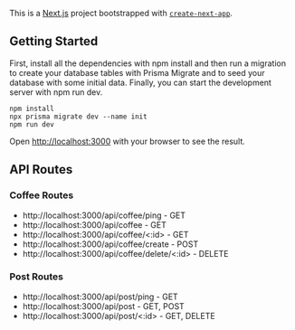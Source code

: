 This is a [Next.js](https://nextjs.org/) project bootstrapped with [`create-next-app`](https://github.com/vercel/next.js/tree/canary/packages/create-next-app).

## Getting Started

First, install all the dependencies with npm install and then run a migration to create your database tables with Prisma Migrate and to seed your database with some initial data. Finally, you can start the development server with npm run dev.

```bash:
npm install
npx prisma migrate dev --name init
npm run dev
```

Open [http://localhost:3000](http://localhost:3000) with your browser to see the result.

## API Routes

### Coffee Routes
- http://localhost:3000/api/coffee/ping - GET
- http://localhost:3000/api/coffee - GET
- http://localhost:3000/api/coffee/<:id> - GET
- http://localhost:3000/api/coffee/create - POST
- http://localhost:3000/api/coffee/delete/<:id> - DELETE

### Post Routes
- http://localhost:3000/api/post/ping - GET
- http://localhost:3000/api/post - GET, POST
- http://localhost:3000/api/post/<:id> - GET, DELETE
